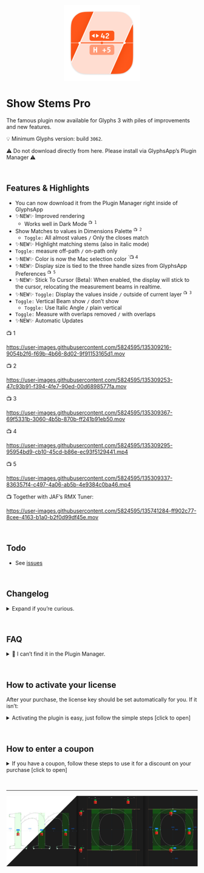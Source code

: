 <p align="center">
<img width="200" height="200" src="https://github.com/Mark2Mark/show-stems-pro-plugin/blob/main/.images/Show-Stems-Pro-Icon.png?raw=true"">
</p>

# Show Stems Pro

The famous plugin now available for Glyphs 3 with piles of improvements and new features.

💡 Minimum Glyphs version: build <code>3062</code>.

⚠️ Do not download directly from here. Please install via GlyphsApp’s Plugin Manager ⚠️


&nbsp;
## Features & Highlights

- You can now download it from the Plugin Manager right inside of GlyphsApp  
- <kbd>✨NEW✨</kbd> Improved rendering  
  - Works well in Dark Mode <sup>`📺 1`</sup>  
- Show Matches to values in Dimensions Palette <sup>`📺 2`</sup>  
  - `Toggle:` All almost values `/` Only the closes match  
- <kbd>✨NEW✨</kbd> Highlight matching stems (also in italic mode)  
- `Toggle:` measure off-path `/` on-path only  
- <kbd>✨NEW✨</kbd> Color is now the Mac selection color <sup>`📺 4</sup>  
- <kbd>✨NEW✨</kbd> Display size is tied to the three handle sizes from GlyphsApp Preferences <sup>`📺 5`</sup>  
- <kbd>✨NEW✨</kbd> Stick To Cursor (Beta): When enabled, the display will stick to the cursor, relocating the measurement beams in realtime.  
- <kbd>✨NEW✨</kbd> `Toggle:` Display the values inside `/` outside of current layer <sup>`📺 3`</sup>  
- `Toggle:` Vertical Beam show `/` don’t show  
  - `Toggle:` Use Italic Angle `/` plain vertical  
- `Toggle:` Measure with overlaps removed `/` with overlaps  
- <kbd>✨NEW✨</kbd> Automatic Updates  

📺 1

https://user-images.githubusercontent.com/5824595/135309216-9054b2f6-f69b-4b66-8d02-9f91153165d1.mov

📺 2

https://user-images.githubusercontent.com/5824595/135309253-47c93b91-f394-4fe7-90ed-00d6898577fa.mov

📺 3

https://user-images.githubusercontent.com/5824595/135309367-69f5331b-3060-4b5b-870b-ff241b91eb50.mov                                                                                                    

📺 4

https://user-images.githubusercontent.com/5824595/135309295-95954bd9-cb10-45cd-b86e-ec93f5129441.mp4         

📺 5

https://user-images.githubusercontent.com/5824595/135309337-836357f4-c497-4a06-ab5b-4e9384c0ba46.mp4


📺 Together with JAF’s RMX Tuner:

https://user-images.githubusercontent.com/5824595/135741284-ff902c77-8cee-4163-b1a0-b2f0d99df45e.mov


&nbsp;
## Todo

- See [issues](https://github.com/Mark2Mark/show-stems-pro-plugin/issues)

&nbsp;
## Changelog

<details><summary>Expand if you’re curious.</summary>

### v3.1.4

- New feature: Stick To Cursor (Beta): When enabled, the display will stick to the cursor, relocating the measurement beams in realtime.

### v3.1.3

- Fix a crash when a layer had paths *and* components and overlaps removed was active.

### v3.1.2

- New in GlyphsApp's Plugin Manager
- New features as seen above
- Rewritten for Glyphs 3
- UI improvements

</details>

&nbsp;
## FAQ
<details><summary>🙋 I can’t find it in the Plugin Manager.</summary>
➡️ You need to check if your GlyphsApp build is higher than <code>3062</code>.  
If Glyphs doesn’t offer you a high enough version, enable activate GlyphsApp <code>Preferences</code> > <code>"Updates"</code> > <code>“Show cutting edge versions”</code>. Note: you can have several GlyphsApp versions
</details>

&nbsp;
## How to activate your license<a id="how-to-activate-your-license"></a>  
After your purchase, the license key should be set automatically for you. If it isn’t:  
<details><summary>Activating the plugin is easy, just follow the simple steps [click to open]</summary>
<ol>
  <li>👉 Make sure you have GlyphsApp 3 build <code>3062</code> or higher.</li>
  <li>👉 If you haven't already, download the plugin directly in the GlyphsApp Plugin Manager and restart GlyphsApp once.</li>
  <li>👉 When you activate the plugin, you'll be prompted with a window*, click the <code>"Enter License"</code> button.</li>
  <li>👉 On the screen that opens enter your Email address, and the license code from your Email.</li>
  <li>👉 When you've completed the above, just click the <code>"Activate License"</code> button. Within a few seconds your product should be activated for full use!</li>
</ol>

*) If the window doesn’t show, you can right-click into the Edit Tab (that’s the window where you do your drawings) and in the context menu click <code>"Purchase Show Stems Pro"</code>. Alternatively you can right click into the plugin’s Preview box and click <code>"Open Registration Window"</code>.
</details>

&nbsp;
## How to enter a coupon
<details><summary>If you have a coupon, follow these steps to use it for a discount on your purchase [click to open]</summary>
<ol>
  <li>👉 Make sure you have GlyphsApp 3 build <code>3062</code> or higher.</li>
  <li>👉 If you haven't already, download the plugin directly in the GlyphsApp Plugin Manager and restart GlyphsApp once.</li>
  <li>👉 When you activate the plugin, you'll be prompted with a window*, click the <code>"Buy Now"</code> button.</li>
  <li>👉 On the screen that opens enter your Email address, and click <code>»Continue«</code>.</li>
  <li>👉 Follow the form until it asks you to pay. But now click <code>»Add Coupon«</code> and then continue to pay.</li>
  <li>👉 On success you should get an Email with a licence code.</li>
  <li>👉 Use that to activate your license <a href="#how-to-activate-your-license"> (steps here).</a> </li>
</ol>

⚠️ Note: The Coupon is **not** the License Code. Please don’t enter the Coupon Code into the field for your License Code!

*) If the window doesn’t show, you can right-click into the Edit Tab (that’s the window where you do your drawings) and in the context menu click <code>"Purchase Show Stems Pro"</code>. Alternatively you can right click into the plugin’s Preview box and click <code>"Open Registration Window"</code>.

If you can’t see the <code>»Add Coupon«</code>, that’s likely to a reported GlyphsApp bug, switching to Dark Mode and opening the window again might solve it.
</details>

&nbsp;

---

<p align="center">
  <img src="https://github.com/Mark2Mark/show-stems-pro-plugin/blob/main/.images/PluginManager-ShowStemsPro.jpg?raw=true">
</p>
